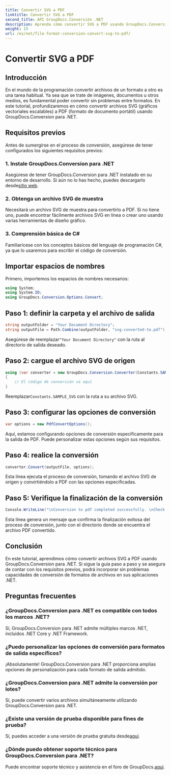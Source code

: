 ```yaml
---
title: Convertir SVG a PDF
linktitle: Convertir SVG a PDF
second_title: API GroupDocs.Conversión .NET
description: Aprenda cómo convertir SVG a PDF usando GroupDocs.Conversion para .NET sin esfuerzo. Agilice su proceso de gestión de documentos.
weight: 15
url: /es/net/file-format-conversion-convert-svg-to-pdf/
---
```


# Convertir SVG a PDF

## Introducción
En el mundo de la programación convertir archivos de un formato a otro es una tarea habitual. Ya sea que se trate de imágenes, documentos u otros medios, es fundamental poder convertir sin problemas entre formatos. En este tutorial, profundizaremos en cómo convertir archivos SVG (gráficos vectoriales escalables) a PDF (formato de documento portátil) usando GroupDocs.Conversion para .NET.
## Requisitos previos
Antes de sumergirse en el proceso de conversión, asegúrese de tener configurados los siguientes requisitos previos:
### 1. Instale GroupDocs.Conversion para .NET
Asegúrese de tener GroupDocs.Conversion para .NET instalado en su entorno de desarrollo. Si aún no lo has hecho, puedes descargarlo desde[sitio web](https://releases.groupdocs.com/conversion/net/).
### 2. Obtenga un archivo SVG de muestra
Necesitará un archivo SVG de muestra para convertirlo a PDF. Si no tiene uno, puede encontrar fácilmente archivos SVG en línea o crear uno usando varias herramientas de diseño gráfico.
### 3. Comprensión básica de C#
Familiarícese con los conceptos básicos del lenguaje de programación C#, ya que lo usaremos para escribir el código de conversión.

## Importar espacios de nombres
Primero, importemos los espacios de nombres necesarios:
```csharp
using System;
using System.IO;
using GroupDocs.Conversion.Options.Convert;
```
## Paso 1: definir la carpeta y el archivo de salida
```csharp
string outputFolder = "Your Document Directory";
string outputFile = Path.Combine(outputFolder, "svg-converted-to.pdf");
```
 Asegúrese de reemplazar`"Your Document Directory"` con la ruta al directorio de salida deseado.
## Paso 2: cargue el archivo SVG de origen
```csharp
using (var converter = new GroupDocs.Conversion.Converter(Constants.SAMPLE_SVG))
{
    // El código de conversión va aquí
}
```
 Reemplazar`Constants.SAMPLE_SVG` con la ruta a su archivo SVG.
## Paso 3: configurar las opciones de conversión
```csharp
var options = new PdfConvertOptions();
```
Aquí, estamos configurando opciones de conversión específicamente para la salida de PDF. Puede personalizar estas opciones según sus requisitos.
## Paso 4: realice la conversión
```csharp
converter.Convert(outputFile, options);
```
Esta línea ejecuta el proceso de conversión, tomando el archivo SVG de origen y convirtiéndolo a PDF con las opciones especificadas.
## Paso 5: Verifique la finalización de la conversión
```csharp
Console.WriteLine("\nConversion to pdf completed successfully. \nCheck output in {0}", outputFolder);
```
Esta línea genera un mensaje que confirma la finalización exitosa del proceso de conversión, junto con el directorio donde se encuentra el archivo PDF convertido.

## Conclusión
En este tutorial, aprendimos cómo convertir archivos SVG a PDF usando GroupDocs.Conversion para .NET. Si sigue la guía paso a paso y se asegura de contar con los requisitos previos, podrá incorporar sin problemas capacidades de conversión de formatos de archivos en sus aplicaciones .NET.
## Preguntas frecuentes
### ¿GroupDocs.Conversion para .NET es compatible con todos los marcos .NET?
Sí, GroupDocs.Conversion para .NET admite múltiples marcos .NET, incluidos .NET Core y .NET Framework.
### ¿Puedo personalizar las opciones de conversión para formatos de salida específicos?
¡Absolutamente! GroupDocs.Conversion para .NET proporciona amplias opciones de personalización para cada formato de salida admitido.
### ¿GroupDocs.Conversion para .NET admite la conversión por lotes?
Sí, puede convertir varios archivos simultáneamente utilizando GroupDocs.Conversion para .NET.
### ¿Existe una versión de prueba disponible para fines de prueba?
 Sí, puedes acceder a una versión de prueba gratuita desde[aquí](https://releases.groupdocs.com/).
### ¿Dónde puedo obtener soporte técnico para GroupDocs.Conversion para .NET?
Puede encontrar soporte técnico y asistencia en el foro de GroupDocs.[aquí](https://forum.groupdocs.com/c/conversion/11).